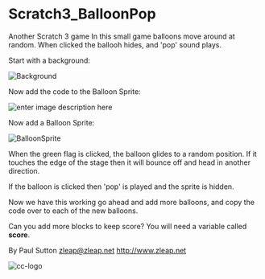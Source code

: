 # Scratch3_BalloonPop
Another Scratch 3 game
In this small game balloons move around at random. When clicked the ballooh hides, and 'pop' sound plays.

Start with a background:

![Background](https://github.com/zleap/Scratch3_BalloonPop/blob/master/backgroundBP.png) 


Now add the code to the Balloon Sprite:

![enter image description here](https://github.com/zleap/Scratch3_BalloonPop/blob/master/baloonBP.png)


Now add a Balloon Sprite:

![BalloonSprite](https://github.com/zleap/Scratch3_BalloonPop/blob/master/baloon1.png)

When the green flag is clicked, the balloon glides to a random position.  If it touches the edge of the stage then it will bounce off and head in another direction.

If the balloon is clicked then 'pop' is played and the sprite is hidden.

Now we have this working go ahead and add more balloons,  and copy the code over to each of the new balloons.

Can you add more blocks to keep score?  You will need a variable called **score**. 

By Paul Sutton  zleap@zleap.net
http://www.zleap.net

![cc-logo](https://github.com/zleap/Scratch3_BalloonPop/blob/master/88x31.png)

<!--stackedit_data:
eyJoaXN0b3J5IjpbODI1Mzc1MzIxXX0=
-->